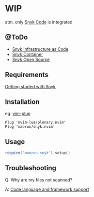 
# WIP

atm. only [Snyk Code](https://docs.snyk.io/products/snyk-code) is integrated

## @ToDo
- [Snyk Infrastructure as Code](https://docs.snyk.io/products/snyk-infrastructure-as-code)
- [Snyk Container](https://docs.snyk.io/products/snyk-container)
- [Snyk Open Source](https://docs.snyk.io/products/snyk-open-source)

## Requirements
[Getting started with Snyk](https://docs.snyk.io/getting-started)

## Installation
eg:
[vim-plug](https://github.com/junegunn/vim-plug)
```vim
Plug 'nvim-lua/plenary.nvim'
Plug 'maorun/snyk.nvim'
```

## Usage

```lua
require('maorun.snyk').setup()
```

## Troubleshooting
Q: Why are my files not scanned?

A: [Code language and framework support](https://docs.snyk.io/products/snyk-code/snyk-code-language-and-framework-support)
